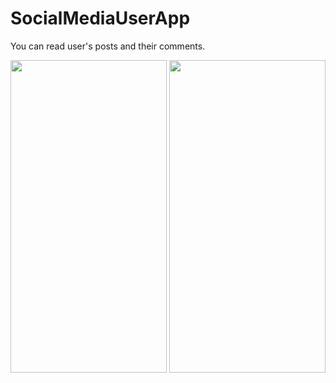 # SocialMediaUserApp
 You can read user's posts and their comments.

<img src="https://github.com/yumarcik/SocialMediaUserApp/blob/main/UserPostApp/postAppIphone13.gif" width="250" height="500"/>
<img src="https://github.com/yumarcik/SocialMediaUserApp/blob/main/UserPostApp/postAppIpodTouch.gif" width="250" height="500"/>
